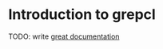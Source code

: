 # Introduction to grepcl

TODO: write [great documentation](http://jacobian.org/writing/what-to-write/)
